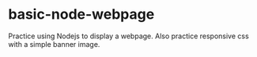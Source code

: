 # basic-node-webpage
Practice using Nodejs to display a webpage. Also practice responsive css with a simple banner image.
